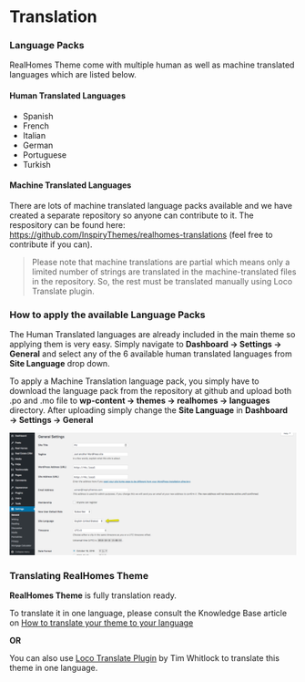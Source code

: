 # **Translation**

### **Language Packs**

RealHomes Theme come with multiple human as well as machine translated languages which are listed below.

#### **Human Translated Languages**

- Spanish
- French
- Italian
- German
- Portuguese
- Turkish

#### **Machine Translated Languages**

There are lots of machine translated language packs available and we have created a separate repository so anyone can contribute to it. The respository can be found here: https://github.com/InspiryThemes/realhomes-translations (feel free to contribute if you can).

> Please note that machine translations are partial which means only a limited number of strings are translated in the machine-translated files in the repository. So, the rest must be translated manually using Loco Translate plugin.

### **How to apply the available Language Packs**

The Human Translated languages are already included in the main theme so applying them is very easy. Simply navigate to **Dashboard → Settings → General** and select any of the 6 available human translated languages from **Site Language** drop down.

To apply a Machine Translation language pack, you simply have to download the language pack from the repository at github and upload both .po and .mo file to **wp-content → themes → realhomes → languages** directory. After uploading simply change the **Site Language** in **Dashboard → Settings → General**

![How to apply an available language pack](images/language-packs-translation/select-language.png)

### **Translating RealHomes Theme**

**RealHomes Theme** is fully translation ready.

To translate it in one language, please consult the Knowledge Base article on [How to translate your theme to your language](https://support.inspirythemes.com/knowledgebase/how-to-translate-your-theme-to-your-language/)

**OR**

You can also use [Loco Translate Plugin](https://wordpress.org/plugins/loco-translate/) by Tim Whitlock to translate this theme in one language.